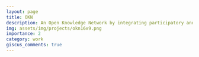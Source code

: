 ```yaml
---
layout: page
title: OKN
description: An Open Knowledge Network by integrating participatory and automated ontology development
img: assets/img/projects/okn16x9.png
importance: 2
category: work
giscus_comments: true
---
```

